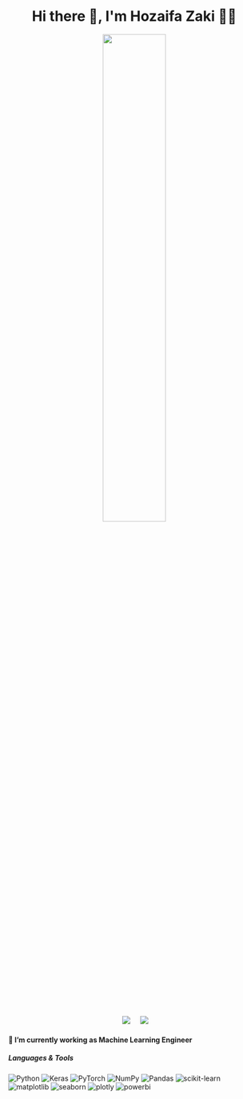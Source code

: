 <h1 align='center'> Hi there 👋, I'm Hozaifa Zaki 🧑‍💻 </h1>



<div id="header" align="center">
  <img width ="50%" src="https://github-readme-stats.vercel.app/api?username=Hozaifazaki&show_icons=true&theme=radical">

</div>

<p align='center'>
 </a>&nbsp;&nbsp;&nbsp;&nbsp;
  <a href="https://www.linkedin.com/in/hozaifa-zaki-20421b1b3/"><img src="https://img.shields.io/badge/linkedin-%230077B5.svg?&style=for-the-badge&logo=linkedin&logoColor=white" /></a>&nbsp;&nbsp;&nbsp;&nbsp;
  <a href="mailto:hozaifazaki7699@gmail.com?subject=Olá%20Stefany"><img src="https://img.shields.io/badge/gmail-%23D14836.svg?&style=for-the-badge&logo=gmail&logoColor=white" /></a>&nbsp;&nbsp;&nbsp;&nbsp;

</p>
<h4>🔭  I’m currently working as Machine Learning Engineer</h4>

<h5>Languages & Tools</h5>

![Python](https://img.shields.io/badge/python-3670A0?style=for-the-badge&logo=python&logoColor=ffdd54)
![Keras](https://img.shields.io/badge/Keras-%23D00000.svg?style=for-the-badge&logo=Keras&logoColor=white)
![PyTorch](https://img.shields.io/badge/PyTorch-%23EE4C2C.svg?style=for-the-badge&logo=PyTorch&logoColor=white)
![NumPy](https://img.shields.io/badge/numpy-%23013243.svg?style=for-the-badge&logo=numpy&logoColor=white)
![Pandas](https://img.shields.io/badge/pandas-%23150458.svg?style=for-the-badge&logo=pandas&logoColor=white)
![scikit-learn](https://img.shields.io/badge/scikit--learn-%23F7931E.svg?style=for-the-badge&logo=scikit-learn&logoColor=white)
![matplotlib](https://img.shields.io/badge/scikit--learn-%23F7931E.svg?style=for-the-badge&logo=matplotlib&logoColor=white)
![seaborn](https://img.shields.io/badge/scikit--learn-%23F7931E.svg?style=for-the-badge&logo=seaborn&logoColor=white)
![plotly](https://img.shields.io/badge/scikit--learn-%23F7931E.svg?style=for-the-badge&logo=plotly&logoColor=white)
![powerbi](https://img.shields.io/badge/scikit--learn-%23F7931E.svg?style=for-the-badge&logo=powerbi&logoColor=white)







<!--
**mohamedlotfy50/mohamedlotfy50** is a ✨ _special_ ✨ repository because its `README.md` (this file) appears on your GitHub profile.

Here are some ideas to get you started:

- 🔭 I’m currently working on ...
- 🌱 I’m currently learning ...
- 👯 I’m looking to collaborate on ...
- 🤔 I’m looking for help with ...
- 💬 Ask me about ...
- 📫 How to reach me: ...
- 😄 Pronouns: ...
- ⚡ Fun fact: ...
-->
